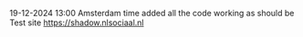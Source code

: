 19-12-2024
13:00 Amsterdam time added all the code working as should be
Test site
https://shadow.nlsociaal.nl

